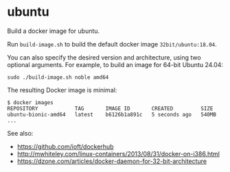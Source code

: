 ubuntu
======

Build a docker image for ubuntu.

Run `build-image.sh` to build the default docker image `32bit/ubuntu:18.04`.

You can also specify the desired version and architecture, using two optional arguments.
For example, to build an image for 64-bit Ubuntu 24.04:

```
sudo ./build-image.sh noble amd64
```

The resulting Docker image is minimal:

```
$ docker images
REPOSITORY            TAG       IMAGE ID       CREATED         SIZE
ubuntu-bionic-amd64   latest    b6126b1a891c   5 seconds ago   540MB
...
```

See also:
 - https://github.com/ioft/dockerhub
 - http://mwhiteley.com/linux-containers/2013/08/31/docker-on-i386.html
 - https://dzone.com/articles/docker-daemon-for-32-bit-architecture
